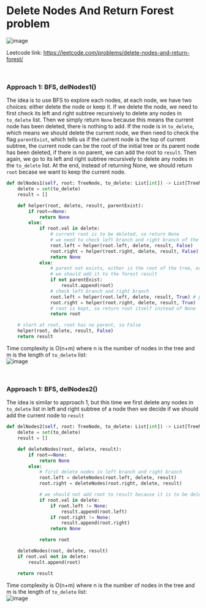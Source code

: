 # Delete Nodes And Return Forest problem
![image](https://user-images.githubusercontent.com/25105806/137052457-5b67998f-8e54-4208-9530-a4d54b85bf63.png)

Leetcode link: https://leetcode.com/problems/delete-nodes-and-return-forest/

<br />

### Approach 1: BFS, delNodes1()
The idea is to use BFS to explore each nodes, at each node, we have two choices: either delete the node or keep it. If we delete the node, we need to first check its left and right subtree recursively to delete any nodes in `to_delete` list. Then we simply return `None` because this means the current node has been deleted, there is nothing to add. If the node is in `to_delete`, which means we should delete the current node, we then need to check the flag `parentExist`, which tells us if the current node is the top of current subtree, the current node can be the root of the initial tree or its parent node has been deleted, if there is no parent, we can add the root to `result`. Then again, we go to its left and right subtree recursively to delete any nodes in the `to_delete` list. At the end, instead of returning None, we should return `root` becase we want to keep the current node.

```python
def delNodes1(self, root: TreeNode, to_delete: List[int]) -> List[TreeNode]:
    delete = set(to_delete)
    result = []

    def helper(root, delete, result, parentExist):
        if root==None:
            return None
        else:
            if root.val in delete:
                # current root is to be deleted, so return None
                # we need to check left branch and right branch of the current root tree
                root.left = helper(root.left, delete, result, False)
                root.right = helper(root.right, delete, result, False)
                return None
            else:
                # parent not exists, either is the root of the tree, or the parents is deleted
                # we should add it to the forest result
                if not parentExist:
                    result.append(root)
                # check left branch and right branch
                root.left = helper(root.left, delete, result, True) # parent exists because root not in delete
                root.right = helper(root.right, delete, result, True)
                # root is kept, so return root itself instead of None
                return root

    # start at root, root has no parent, so False
    helper(root, delete, result, False)
    return result
```

Time complexity is O(n+m) where n is the number of nodes in the tree and m is the length of `to_delete` list:\
![image](https://user-images.githubusercontent.com/25105806/137054263-4c263832-2554-4966-a9bd-3c6cee987579.png)


<br />

### Approach 1: BFS, delNodes2()
The idea is similar to approach 1, but this time we first delete any nodes in `to_delete` list in left and right subtree of a node then we decide if we should add the current node to `result` 

```python
def delNodes2(self, root: TreeNode, to_delete: List[int]) -> List[TreeNode]:
    delete = set(to_delete)
    result = []

    def deleteNodes(root, delete, result):
        if root==None:
            return None
        else:
            # first delete nodes in left branch and right branch
            root.left = deleteNodes(root.left, delete, result)
            root.right = deleteNodes(root.right, delete, result)

            # we should not add root to result because it is to be deleted
            if root.val in delete:
                if root.left != None:
                    result.append(root.left)
                if root.right != None:
                    result.append(root.right)
                return None

            return root

    deleteNodes(root, delete, result)
    if root.val not in delete:
        result.append(root)

    return result
```

Time complexity is O(n+m) where n is the number of nodes in the tree and m is the length of `to_delete` list:\
![image](https://user-images.githubusercontent.com/25105806/137054307-cd565c07-13d1-4436-95e5-e8c7c4ae4875.png)


